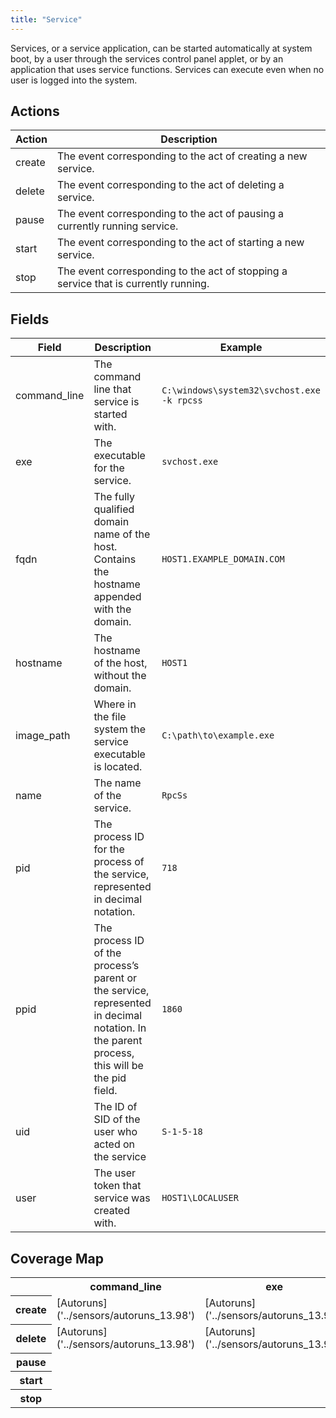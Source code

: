 ```yaml
---
title: "Service"
---
```

Services, or a service application, can be started automatically at system boot, by a user through the services control panel applet, or by an application that uses service functions. Services can execute even when no user is logged into the system.

## Actions
|Action|Description|
|---|---|
|create|The event corresponding to the act of creating a new service.|
|delete|The event corresponding to the act of deleting a service.|
|pause|The event corresponding to the act of pausing a currently running service.|
|start|The event corresponding to the act of starting a new service.|
|stop|The event corresponding to the act of stopping a service that is currently running.|

## Fields
|Field|Description|Example|
|---|---|---|
command_line|The command line that service is started with.|<code>C:\windows\system32\svchost.exe -k rpcss</code>
exe|The executable for the service.|<code>svchost.exe</code>
fqdn|The fully qualified domain name of the host. Contains the hostname appended with the domain.|<code>HOST1.EXAMPLE_DOMAIN.COM</code>
hostname|The hostname of the host, without the domain.|<code>HOST1</code>
image_path|Where in the file system the service executable is located.|<code>C:\path\to\example.exe</code>
name|The name of the service.|<code>RpcSs</code>
pid|The process ID for the process of the service, represented in decimal notation.|<code>718</code>
ppid|The process ID of the process’s parent or the service, represented in decimal notation. In the parent process, this will be the pid field.|<code>1860</code>
uid|The ID of SID of the user who acted on the service|<code>S-1-5-18</code>
user|The user token that service was created with.|<code>HOST1\LOCALUSER</code>

## Coverage Map
<table>
  <tr>
    <th />
    <th>command_line</th>
    <th>exe</th>
    <th>fqdn</th>
    <th>hostname</th>
    <th>image_path</th>
    <th>name</th>
    <th>pid</th>
    <th>ppid</th>
    <th>uid</th>
    <th>user</th>
  </tr>
  <tr>
    <th>create</th>
    <td style="white-space: pre-wrap;">[Autoruns]('../sensors/autoruns_13.98')</td>
    <td style="white-space: pre-wrap;">[Autoruns]('../sensors/autoruns_13.98')</td>
    <td style="white-space: pre-wrap;">[Autoruns]('../sensors/autoruns_13.98')</td>
    <td style="white-space: pre-wrap;">[Autoruns]('../sensors/autoruns_13.98')</td>
    <td style="white-space: pre-wrap;">[Autoruns]('../sensors/autoruns_13.98')</td>
    <td style="white-space: pre-wrap;"></td>
    <td style="white-space: pre-wrap;"></td>
    <td style="white-space: pre-wrap;"></td>
    <td style="white-space: pre-wrap;"></td>
    <td style="white-space: pre-wrap;"></td>
  </tr>
  <tr>
    <th>delete</th>
    <td style="white-space: pre-wrap;">[Autoruns]('../sensors/autoruns_13.98')</td>
    <td style="white-space: pre-wrap;">[Autoruns]('../sensors/autoruns_13.98')</td>
    <td style="white-space: pre-wrap;">[Autoruns]('../sensors/autoruns_13.98')</td>
    <td style="white-space: pre-wrap;">[Autoruns]('../sensors/autoruns_13.98')</td>
    <td style="white-space: pre-wrap;">[Autoruns]('../sensors/autoruns_13.98')</td>
    <td style="white-space: pre-wrap;"></td>
    <td style="white-space: pre-wrap;"></td>
    <td style="white-space: pre-wrap;"></td>
    <td style="white-space: pre-wrap;"></td>
    <td style="white-space: pre-wrap;"></td>
  </tr>
  <tr>
    <th>pause</th>
    <td style="white-space: pre-wrap;"></td>
    <td style="white-space: pre-wrap;"></td>
    <td style="white-space: pre-wrap;"></td>
    <td style="white-space: pre-wrap;"></td>
    <td style="white-space: pre-wrap;"></td>
    <td style="white-space: pre-wrap;"></td>
    <td style="white-space: pre-wrap;"></td>
    <td style="white-space: pre-wrap;"></td>
    <td style="white-space: pre-wrap;"></td>
    <td style="white-space: pre-wrap;"></td>
  </tr>
  <tr>
    <th>start</th>
    <td style="white-space: pre-wrap;"></td>
    <td style="white-space: pre-wrap;"></td>
    <td style="white-space: pre-wrap;"></td>
    <td style="white-space: pre-wrap;"></td>
    <td style="white-space: pre-wrap;"></td>
    <td style="white-space: pre-wrap;"></td>
    <td style="white-space: pre-wrap;"></td>
    <td style="white-space: pre-wrap;"></td>
    <td style="white-space: pre-wrap;"></td>
    <td style="white-space: pre-wrap;"></td>
  </tr>
  <tr>
    <th>stop</th>
    <td style="white-space: pre-wrap;"></td>
    <td style="white-space: pre-wrap;"></td>
    <td style="white-space: pre-wrap;"></td>
    <td style="white-space: pre-wrap;"></td>
    <td style="white-space: pre-wrap;"></td>
    <td style="white-space: pre-wrap;"></td>
    <td style="white-space: pre-wrap;"></td>
    <td style="white-space: pre-wrap;"></td>
    <td style="white-space: pre-wrap;"></td>
    <td style="white-space: pre-wrap;"></td>
  </tr>
</table>